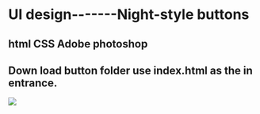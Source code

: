 #  UI design-------Night-style buttons

## html CSS Adobe photoshop

 ## Down load button folder use index.html as the in entrance.

![](D:\projects\UI\button\screenshot\pic1.png)